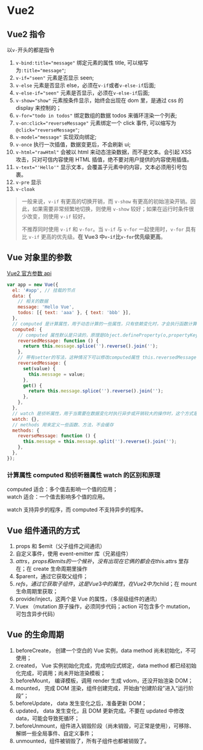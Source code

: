 # Vue2

## Vue2 指令

以`v-`开头的都是指令

1. `v-bind:title="message"` 绑定元素的属性 title, 可以缩写为`:title="message"`;
2. `v-if="seen"` 元素是否显示 seen;
3. `v-else` 元素是否显示 else，必须在`v-if`或者`v-else-if`后面;
4. `v-else-if="seen"` 元素是否显示，必须在`v-else-if`后面;
5. `v-show="show"` 元素按条件显示，始终会出现在 dom 里，是通过 css 的 display 来控制的；
6. `v-for="todo in todos"` 绑定数组的数据 todos 来循环渲染一个列表;
7. `v-on:click="reverseMessage"` 元素绑定一个 click 事件, 可以缩写为`@click="reverseMessage"`;
8. `v-model="message"` 实现双向绑定;
9. `v-once` 执行一次插值，数据变更后，不会刷新 ui;
10. `v-html="rawHtml"` 会被以 html 来动态渲染数据，而不是文本。会引起 XSS 攻击，只对可信内容使用 HTML 插值，绝不要对用户提供的内容使用插值。
11. `v-text="'Hello'"` 显示文本，会覆盖子元素中的内容，文本必须用引号包裹。
12. `v-pre` 显示
13. `v-cloak`

> 一般来说，`v-if` 有更高的切换开销，而 `v-show` 有更高的初始渲染开销。因此，如果需要非常频繁地切换，则使用 `v-show` 较好；如果在运行时条件很少改变，则使用 `v-if` 较好。
>
> 不推荐同时使用 `v-if` 和 `v-for`。当 `v-if` 与 `v-for` 一起使用时，`v-for` 具有比 `v-if` 更高的优先级。**在 Vue3 中`v-if`比`v-for`优先级更高**。

## Vue 对象里的参数

[Vue2 官方参数 api](https://v2.cn.vuejs.org/v2/api/#%E9%80%89%E9%A1%B9-%E6%95%B0%E6%8D%AE)

```js
var app = new Vue({
  el: '#app', // 挂载的节点
  data: {
    // 相关的数据
    message: 'Hello Vue',
    todos: [{ text: 'aaa' }, { text: 'bbb' }],
  },
  // computed 是计算属性，用于动态计算的一些属性，只有依赖变化时，才会执行函数计算，有缓存的功效，性能优化，默认只有 getter 功能，也可以增加 setter 功能
  computed: {
    // computed 属性默认是只读的，原理是Object.defineProperty(o,propertyKey, Attr)，强行修改会报警告
    reversedMessage: function () {
      return this.message.splice('').reverse().join('');
    },
    // 带有setter的写法，这种情况下可以修改computed属性 this.reversedMessage = 'Hi vue.'
    reversedMessage: {
      set(value) {
        this.message = value;
      },
      get() {
        return this.message.splice('').reverse().join('');
      },
    },
  },
  // watch 是侦听属性，用于当需要在数据变化时执行异步或开销较大的操作时，这个方式是最有用的。
  watch: {},
  // methods 用来定义一些函数、方法，不会缓存
  methods: {
    reverseMessage: function () {
      this.message = this.message.split('').reverse().join('');
    },
  },
});
```

### 计算属性 computed 和侦听器属性 watch 的区别和原理

computed 适合：多个值去影响一个值的应用；  
watch 适合：一个值去影响多个值的应用。

watch 支持异步的程序，而 computed 不支持异步的程序。

## Vue 组件通讯的方式

1. props 和 $emit（父子组件之间通讯）
2. 自定义事件，使用 event-emitter 库（兄弟组件）
3. $attrs，props和emits的一个候补，没有出现在它俩的都会在this.$attrs 里存在；在 create 生命周期里操作
4. $parent，通过它获取父组件；
5. $refs，通过它获取子组件，这是Vue3中的属性，在Vue2中为$child；在 mount 生命周期里获取；
6. provide/inject，这两个是 Vue 的属性，（多层级组件的通讯）
7. Vuex （mutation 原子操作，必须同步代码；action 可包含多个 mutation，可包含异步代码）

## Vue 的生命周期

1. beforeCreate， 创建一个空白的 Vue 实例，data method 尚未初始化，不可使用；
2. created， Vue 实例初始化完成，完成响应式绑定，data method 都已经初始化完成，可调用；尚未开始渲染模板；
3. beforeMount， 编译模板，调用 render 生成 vdom，还没开始渲染 DOM；
4. mounted， 完成 DOM 渲染，组件创建完成，开始由“创建阶段”进入“运行阶段”；
5. beforeUpdate， data 发生变化之后，准备更新 DOM；
6. updated， data 发生变化，且 DOM 更新完成。不要在 updated 中修改 data，可能会导致死循环；
7. beforeUnmount，组件进入销毁阶段（尚未销毁，可正常是使用），可移除、解绑一些全局事件、自定义事件；
8. unmounted，组件被销毁了，所有子组件也都被销毁了。
